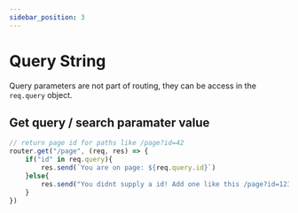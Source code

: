 ```yaml
---
sidebar_position: 3
---
```


# Query String

Query parameters are not part of routing, they can be access in the `req.query` object.

## Get query / search paramater value

```javascript
// return page id for paths like /page?id=42
router.get("/page", (req, res) => {
    if("id" in req.query){
        res.send(`You are on page: ${req.query.id}`)
    }else{
        res.send("You didnt supply a id! Add one like this /page?id=123")
    }
})
```
